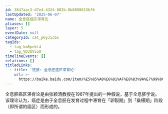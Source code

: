 ```yaml
---
id: 3847aac3-d7e4-4324-802b-8b8898615bf6
lastUpdated: '2025-06-07'
name: 全息胚癌区滞育论
aliases: []
layer: 5
eventDate: null
categoryId: cat_p6yJicbx
tagIds:
  - tag_km8pekL4
  - tag_VD3UVioQ
timelineEvents: []
relations: []
titledLinks:
  - title: '链接: 全息胚癌区滞育论'
    url: >-
      https://baike.baidu.com/item/%E5%85%A8%E6%81%AF%E8%83%9A%E7%99%8C%E5%8C%BA%E6%BB%9E%E8%82%B2%E8%AE%BA/
---
```

全息胚癌区滞育论是由张颖清教授在1987年提出的一种假说，基于全息胚学说。该理论认为，癌症是由于全息胚在发育过程中滞育在「卵裂期」到「桑椹期」阶段（即所谓的癌区）而形成的。
